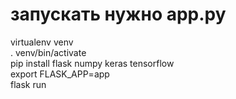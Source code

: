 # запускать нужно app.py
virtualenv venv<br>
. venv/bin/activate<br>
pip install flask numpy keras tensorflow<br>
export FLASK_APP=app<br>
flask run
